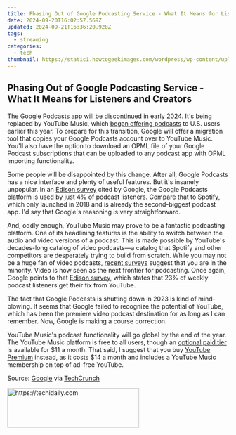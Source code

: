 ```yaml
---
title: Phasing Out of Google Podcasting Service - What It Means for Listeners and Creators
date: 2024-09-20T16:02:57.569Z
updated: 2024-09-21T16:36:20.928Z
tags:
  - streaming
categories:
  - tech
thumbnail: https://static1.howtogeekimages.com/wordpress/wp-content/uploads/2023/09/47.png
---
```


## Phasing Out of Google Podcasting Service - What It Means for Listeners and Creators

The Google Podcasts app [will be discontinued](https://blog.youtube/news-and-events/podcast-destination-on-youtube-music/) in early 2024\. It's being replaced by YouTube Music, which [began offering podcasts](https://facebook-clips.techidaily.com/new-in-2024-seizing-screen-time-with-hd-downloads-from-fb-sources/) to U.S. users earlier this year. To prepare for this transition, Google will offer a migration tool that copies your Google Podcasts account over to YouTube Music. You'll also have the option to download an OPML file of your Google Podcast subscriptions that can be uploaded to any podcast app with OPML importing functionality.

 Some people will be disappointed by this change. After all, Google Podcasts has a nice interface and plenty of useful features. But it's insanely unpopular. In an [Edison survey](https://www.edisonresearch.com/edison-podcast-metrics/) cited by Google, the Google Podcasts platform is used by just 4% of podcast listeners. Compare that to Spotify, which only launched in 2018 and is already the second-biggest podcast app. I'd say that Google's reasoning is very straightforward.

 And, oddly enough, YouTube Music may prove to be a fantastic podcasting platform. One of its headlining features is the ability to switch between the audio and video versions of a podcast. This is made possible by YouTube's decades-long catalog of video podcasts—a catalog that Spotify and other competitors are desperately trying to build from scratch. While you may not be a huge fan of video podcasts, [recent surveys](https://pro.morningconsult.com/trend-setters/podcasts-listen-watch-with-video#) suggest that you are in the minority. Video is now seen as the next frontier for podcasting. Once again, Google points to that [Edison survey](https://www.edisonresearch.com/edison-podcast-metrics/), which states that 23% of weekly podcast listeners get their fix from YouTube.

 The fact that Google Podcasts is shutting down in 2023 is kind of mind-blowing. It seems that Google failed to recognize the potential of YouTube, which has been the premiere video podcast destination for as long as I can remember. Now, Google is making a course correction.

 YouTube Music's podcast functionality will go global by the end of the year. The YouTube Music platform is free to all users, though an [optional paid tier](https://music.youtube.com/music%5Fpremium) is available for $11 a month. That said, I suggest that you buy [YouTube Premium](https://www.youtube.com/premium) instead, as it costs $14 a month and includes a YouTube Music membership on top of ad-free YouTube.

 Source: [Google](https://blog.youtube/news-and-events/podcast-destination-on-youtube-music/) via [TechCrunch](https://techcrunch.com/2023/09/26/google-podcasts-to-shut-down-in-2024-with-listeners-migrated-to-youtube-music/)

<ins class="adsbygoogle"
     style="display:block"
     data-ad-format="autorelaxed"
     data-ad-client="ca-pub-7571918770474297"
     data-ad-slot="1223367746"></ins>

<ins class="adsbygoogle"
     style="display:block"
     data-ad-client="ca-pub-7571918770474297"
     data-ad-slot="8358498916"
     data-ad-format="auto"
     data-full-width-responsive="true"></ins>



<!-- affiliate ads begin -->
<a href="https://aligracehair.sjv.io/c/5597632/2006928/19272" target="_top" id="2006928">
  <img src="//a.impactradius-go.com/display-ad/19272-2006928" border="0" alt="https://techidaily.com" width="300" height="90"/>
</a>
<img height="0" width="0" src="https://aligracehair.sjv.io/i/5597632/2006928/19272" style="position:absolute;visibility:hidden;" border="0" />
<!-- affiliate ads end -->

